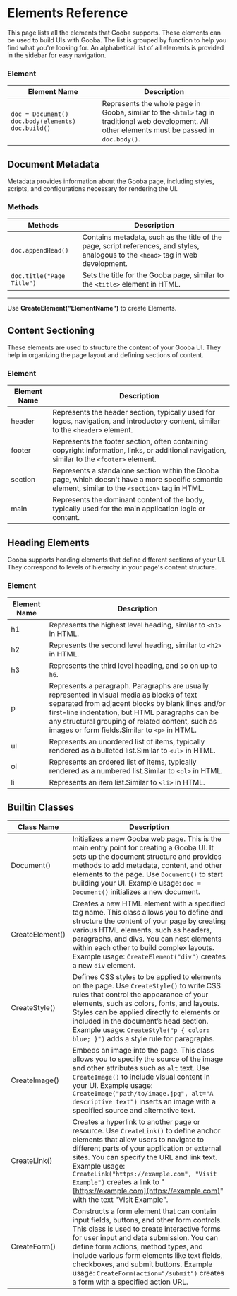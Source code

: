 



# Elements Reference

This page lists all the elements that Gooba supports. These elements can be used to build UIs with Gooba. The list is grouped by function to help you find what you're looking for. An alphabetical list of all elements is provided in the sidebar for easy navigation.


### Element


| Element Name | Description |
|--|--|
| ``doc = Document() doc.body(elements) doc.build()``| Represents the whole page in Gooba, similar to the `<html>` tag in traditional web development. All other elements must be passed in `doc.body()`. |


## Document Metadata

Metadata provides information about the Gooba page, including styles, scripts, and configurations necessary for rendering the UI.

### Methods

|Methods| Description |
|--|--|
| `doc.appendHead()` | Contains metadata, such as the title of the page, script references, and styles, analogous to the `<head>` tag in web development. |
| `doc.title("Page Title")` | Sets the title for the Gooba page, similar to the `<title>` element in HTML.|



---
Use **CreateElement("ElementName")** to create Elements.

## Content Sectioning

These elements are used to structure the content of your Gooba UI. They help in organizing the page layout and defining sections of content.

### Element

| Element Name | Description |
|--|--|
| header | Represents the header section, typically used for logos, navigation, and introductory content, similar to the `<header>` element. |
|footer | Represents the footer section, often containing copyright information, links, or additional navigation, similar to the `<footer>` element.|
|section | Represents a standalone section within the Gooba page, which doesn't have a more specific semantic element, similar to the `<section>` tag in HTML.|
|main | Represents the dominant content of the body, typically used for the main application logic or content.|


## Heading Elements

Gooba supports heading elements that define different sections of your UI. They correspond to levels of hierarchy in your page's content structure.

### Element
| Element Name | Description |
|--|--|
| h1 | Represents the highest level heading, similar to `<h1>` in HTML. |
|h2 | Represents the second level heading, similar to `<h2>` in HTML.|
|h3 | Represents the third level heading, and so on up to `h6`.|
|p|Represents a paragraph. Paragraphs are usually represented in visual media as blocks of text separated from adjacent blocks by blank lines and/or first-line indentation, but HTML paragraphs can be any structural grouping of related content, such as images or form fields.Similar to `<p>` in HTML.|
|ul|Represents an unordered list of items, typically rendered as a bulleted list.Similar to `<ul>` in HTML.|
|ol|Represents an ordered list of items, typically rendered as a numbered list.Similar to `<ol>` in HTML.|
|li|Represents an item list.Similar to `<li>` in HTML.|

## Builtin Classes
|Class Name| Description |
|--|--|
| Document() | Initializes a new Gooba web page. This is the main entry point for creating a Gooba UI. It sets up the document structure and provides methods to add metadata, content, and other elements to the page. Use `Document()` to start building your UI. Example usage: `doc = Document()` initializes a new document. |
| CreateElement() | Creates a new HTML element with a specified tag name. This class allows you to define and structure the content of your page by creating various HTML elements, such as headers, paragraphs, and divs. You can nest elements within each other to build complex layouts. Example usage: `CreateElement("div")` creates a new `div` element. |
| CreateStyle() | Defines CSS styles to be applied to elements on the page. Use `CreateStyle()` to write CSS rules that control the appearance of your elements, such as colors, fonts, and layouts. Styles can be applied directly to elements or included in the document’s head section. Example usage: `CreateStyle("p { color: blue; }")` adds a style rule for paragraphs. |
| CreateImage() | Embeds an image into the page. This class allows you to specify the source of the image and other attributes such as `alt` text. Use `CreateImage()` to include visual content in your UI. Example usage: `CreateImage("path/to/image.jpg", alt="A descriptive text")` inserts an image with a specified source and alternative text. |
| CreateLink() | Creates a hyperlink to another page or resource. Use `CreateLink()` to define anchor elements that allow users to navigate to different parts of your application or external sites. You can specify the URL and link text. Example usage: `CreateLink("https://example.com", "Visit Example")` creates a link to "[https://example.com](https://example.com)" with the text "Visit Example". |
| CreateForm() | Constructs a form element that can contain input fields, buttons, and other form controls. This class is used to create interactive forms for user input and data submission. You can define form actions, method types, and include various form elements like text fields, checkboxes, and submit buttons. Example usage: `CreateForm(action="/submit")` creates a form with a specified action URL. |
